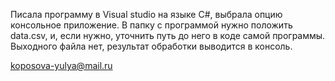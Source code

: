 Писала программу в Visual studio на языке C#, выбрала опцию консольное приложение. 
В папку с программой нужно положить data.csv, и, если нужно, уточнить путь до него в коде самой программы.
Выходного файла нет, результат обработки выводится в консоль.

koposova-yulya@mail.ru
